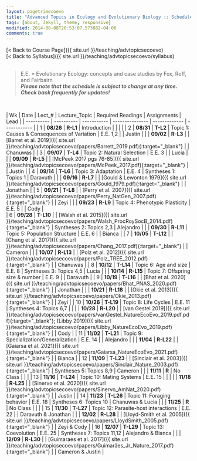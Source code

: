 ```yaml
---
layout: pagetrimecoevo
title: "Advanced Topics in Ecology and Evolutionary Biology :: Schedule, Fall 2021"
tags: [about, Jekyll, theme, responsive]
modified: 2014-08-08T20:53:07.573882-04:00
comments: true
---
```


[< Back to Course Page]({{ site.url }}/teaching/advtopicsecoevo)  
[< Back to Syllabus]({{ site.url }}/teaching/advtopicsecoevo/syllabus)  
<br>

> E.E. = Evolutionary Ecology: concepts and case studies by Fox, Roff, and Fairbairn  
> ***Please note that the schedule is subject to change at any time. Check back frequently for updates!***    

<br>

<style>
table{
    border-collapse: collapse;
    border-spacing: 0;
    /* border:1px solid #808080; */
}

/* th{
    border:1px solid #808080;
}

td{
    border:1px solid #808080;
} */
tr:nth-child(even) {background: #B2DFEE}
tr:nth-child(odd) {background: #FFF}
</style>

| Wk | Date | Lect_# | Lecture_Topic  | Required Readings | Assignments | Lead |
| ---------- | ---------- | ----------- | --------------- | ------------- | ------------ |
| 1  | **08/26** | **R-L1**  | Introduction |  |     |   |
| 2  | **08/31** | **T-L2**  | Topic 1: Causes & Consequences of Variation | E.E. 1,2 |     | Justin |
|    | **09/02** | **R-L3**  |  | [Barret et al. 2019]({{ site.url }}/teaching/advtopicsecoevo/papers/Barrett_2019.pdf){:target="_blank"} |     |  Chanuwas  |
| 3  | **09/07** | **T-L4**  | Topic 2: Natural Selection | E.E. 3 |     | Lucia  |
|    | **09/09** | **R-L5**  |  | [McPeek 2017 pgs 76-85]({{ site.url }}/teaching/advtopicsecoevo/papers/McPeek_2017.pdf){:target="_blank"} |   | Justin  |
| 4  | **09/14** | **T-L6**  | Topic 3: Adaptation | E.E. 4 |  Syntheses 1: Topics 1  |  Daravuth  |
|    | **09/16** | **R-L7**  |  | [Gould & Lewonton 1979]({{ site.url }}/teaching/advtopicsecoevo/papers/Gould_1979.pdf){:target="_blank"} |    |  Jonathan  |
| 5  | **09/21** | **T-L8**  |  | [Perry et al. 2007]({{ site.url }}/teaching/advtopicsecoevo/papers/Perry_NatGen_2007.pdf){:target="_blank"} |    |  Zeyi |
|    | **09/23** | **R-L9**  | Topic 4: Phenotypic Plasticity | E.E. 5 |  |  Cody  |  
| 6  | **09/28** | **T-L10** |  | [Walsh et al. 2015]({{ site.url }}/teaching/advtopicsecoevo/papers/Walsh_ProcRoySocB_2014.pdf){:target="_blank"} |  Syntheses 2: Topics 2,3  |  Alejandro |
|    | **09/30** | **R-L11** | Topic 5: Population Structure | E.E. 6 |    | Bianca |
| 7  | **10/05** | **T-L12** |  | [Chang et al. 2017]({{ site.url }}/teaching/advtopicsecoevo/papers/Chang_2017.pdf){:target="_blank"} |    | Cameron |
|    | **10/07** | **R-L13** |  | [Polz et al. 2012]({{ site.url }}/teaching/advtopicsecoevo/papers/Polz_TREE_2012.pdf){:target="_blank"} |    | Chanuwas |
| 8  | **10/12** | **T-L14** | Topic 6: Age and size | E.E. 8 |  Syntheses 3: Topics 4,5  | Lucia |
|    | **10/14** | **R-L15** | Topic 7: Offspring size & number | E.E. 9 |    | Daravuth |
| 9  | **10/19** | **T-L16** |  | [Bhat et al. 2020]({{ site.url }}/teaching/advtopicsecoevo/papers/Bhat_PNAS_2020.pdf){:target="_blank"} |  | Jonathan |
|    | **10/21** | **R-L18** |  | [Okie et al. 2013]({{ site.url }}/teaching/advtopicsecoevo/papers/Okie_2013.pdf){:target="_blank"} |  |  Zeyi | 
| 10 | **10/26** | **T-L19** | Topic 8: Life Cycles | E.E. 11 |  Syntheses 4: Topics 6,7  |  |
|    | **10/28** | **R-L20** |  | [van Gestel 2019]({{ site.url }}/teaching/advtopicsecoevo/papers/vanGestel_NatureEcoEvo_2019.pdf.pdf){:target="_blank"}; [Libby 2019]({{ site.url }}/teaching/advtopicsecoevo/papers/Libby_NatureEcoEvo_2019.pdf){:target="_blank"} |    | Cody |
| 11 | **11/02** | **T-L21** | Topic 9: Specialization/Generalization | E.E. 14 |    | Alejandro |
|    | **11/04** | **R-L22** |  | [Gaiarsa et al. 2021]({{ site.url }}/teaching/advtopicsecoevo/papers/Gaiarsa_NatureEcoEvo_2021.pdf){:target="_blank"} |    | Bianca |
| 12 | **11/09** | **T-L23** |  | [Sinclair et al. 2003]({{ site.url }}/teaching/advtopicsecoevo/papers/Sinclair_Nature_2003.pdf){:target="_blank"} |  Syntheses 5: Topics 8,9  | Cameron |
|    | **11/11** | **R** | No Class |    |    |
| 13 | **11/16** | **T-L24** | Topic 10: Mating Systems | E.E. 15 | |  |
|    | **11/18** | **R-L25** |  | [Sinervo et al. 2020]({{ site.url }}/teaching/advtopicsecoevo/papers/Sinervo_AmNat_2020.pdf){:target="_blank"} |    | Justin |
| 14 | **11/23** | **T-L26** | Topic 11: Foraging behavior | E.E. 18 |  Syntheses 6: Topics 10  | Chanuwas & Lucia |
|    | **11/25** | **R** | No Class |    |    |
| 15 | **11/30** | **T-L27** | Topic 12: Parasite-host interactions | E.E. 22 |    |  Daravuth & Jonathan  |
|    | **12/02** | **R-L28** |  | [Lloyd-Smith et al. 2005]({{ site.url }}/teaching/advtopicsecoevo/papers/LloydSmith_2005.pdf){:target="_blank"} |    |  Zeyi & Cody  |
| 16 | **12/07** | **T-L29** | Topic 13: Coevolution | E.E. 25 |  Syntheses 7: Topics 11,12  | Alejandro & Bianca  |
|    | **12/09** | **R-L30** |  | [Guimaraes et al. 2017]({{ site.url }}/teaching/advtopicsecoevo/papers/Guimarães_Jr_Nature_2017.pdf){:target="_blank"} |    |  Cameron & Justin  |

